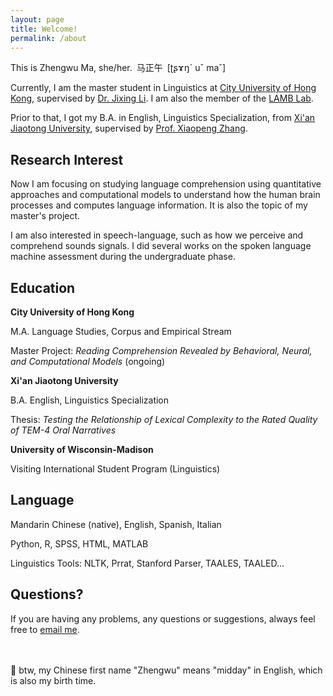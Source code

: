```yaml
---
layout: page
title: Welcome!
permalink: /about
---
```


This is Zhengwu Ma, she/her.&ensp;马正午&ensp;[ʈʂɤŋˋ uˇ maˇ]

Currently, I am the master student in Linguistics at [City University of Hong Kong](https://www.cityu.edu.hk/), supervised by [Dr. Jixing Li](https://jixing-li.github.io/). I am also the member of the [LAMB Lab](https://compneurolinglab.github.io/).

Prior to that, I got my B.A. in English, Linguistics Specialization, from [Xi'an Jiaotong University](http://www.xjtu.edu.cn), supervised by [Prof. Xiaopeng Zhang](http://gr.xjtu.edu.cn/en/web/zhangxp).



## Research Interest

Now I am focusing on studying language comprehension using quantitative approaches and computational models to understand how the human brain processes and computes language information. It is also the topic of my master's project.  

I am also interested in speech-language, such as how we perceive and comprehend sounds signals. I did several works on the spoken language machine assessment during the undergraduate phase.

## Education

<b> City University of Hong Kong</b><br />

M.A. Language Studies, Corpus and Empirical Stream <br>

Master Project: <i> Reading Comprehension Revealed by Behavioral, Neural, and Computational Models </i> (ongoing)

<b> Xi'an Jiaotong University</b><br />

B.A. English, Linguistics Specialization <br>

Thesis: <i> Testing the Relationship of Lexical Complexity to the Rated Quality of TEM-4 Oral Narratives </i>

<b> University of Wisconsin-Madison</b><br />

Visiting International Student Program (Linguistics)

## Language

Mandarin Chinese (native), English, Spanish, Italian

Python, R, SPSS, HTML, MATLAB

Linguistics Tools: NLTK, Prrat, Stanford Parser, TAALES, TAALED...

## Questions?

If you are having any problems, any questions or suggestions, always feel free to [email me](mailto:zhengwuma2-c@my.cityu.edu.hk).

 <br>
 <br>
🥳 btw, my Chinese first name "Zhengwu" means "midday" in English, which is also my birth time. 
